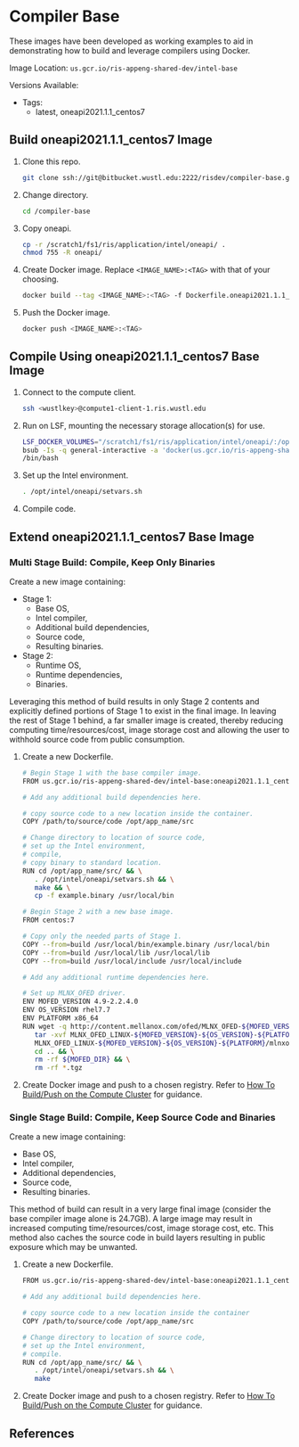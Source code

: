 # Compiler Base

These images have been developed as working examples to aid in demonstrating how to
build and leverage compilers using Docker.

Image Location: `us.gcr.io/ris-appeng-shared-dev/intel-base`

Versions Available:
- Tags:
  - latest, oneapi2021.1.1_centos7

## Build oneapi2021.1.1_centos7 Image
1. Clone this repo.
   ```bash
   git clone ssh://git@bitbucket.wustl.edu:2222/risdev/compiler-base.git
   ```
2. Change directory.
   ```bash
   cd /compiler-base
   ```
3. Copy oneapi.
   ```bash
   cp -r /scratch1/fs1/ris/application/intel/oneapi/ .
   chmod 755 -R oneapi/
   ```
4. Create Docker image. Replace `<IMAGE_NAME>:<TAG>` with that of your choosing.
   ```bash
   docker build --tag <IMAGE_NAME>:<TAG> -f Dockerfile.oneapi2021.1.1_centos7 .
   ```
5. Push the Docker image.
   ```bash
   docker push <IMAGE_NAME>:<TAG>
   ```

## Compile Using oneapi2021.1.1_centos7 Base Image
1. Connect to the compute client.
   ```bash
   ssh <wustlkey>@compute1-client-1.ris.wustl.edu
2. Run on LSF, mounting the necessary storage allocation(s) for use.
   ```bash
   LSF_DOCKER_VOLUMES="/scratch1/fs1/ris/application/intel/oneapi/:/opt/intel/oneapi" \
   bsub -Is -q general-interactive -a 'docker(us.gcr.io/ris-appeng-shared-dev/intel-base:oneapi2021.1.1_centos7)' \
   /bin/bash
   ```
3. Set up the Intel environment.
   ```bash
   . /opt/intel/oneapi/setvars.sh
   ```
4. Compile code.

## Extend oneapi2021.1.1_centos7 Base Image

### Multi Stage Build: Compile, Keep Only Binaries
Create a new image containing:
* Stage 1:
  * Base OS,
  * Intel compiler,
  * Additional build dependencies,
  * Source code,
  * Resulting binaries.
* Stage 2:
  * Runtime OS,
  * Runtime dependencies,
  * Binaries.

Leveraging this method of build results in only Stage 2 contents and explicitly defined portions of Stage 1
to exist in the final image. In leaving the rest of Stage 1 behind, a far smaller image is created, thereby
reducing computing time/resources/cost, image storage cost and allowing the user to withhold source code from
public consumption.

1. Create a new Dockerfile.
   ```bash
   # Begin Stage 1 with the base compiler image.
   FROM us.gcr.io/ris-appeng-shared-dev/intel-base:oneapi2021.1.1_centos7 as build

   # Add any additional build dependencies here.

   # copy source code to a new location inside the container.
   COPY /path/to/source/code /opt/app_name/src

   # Change directory to location of source code,
   # set up the Intel environment,
   # compile,
   # copy binary to standard location.
   RUN cd /opt/app_name/src/ && \
      . /opt/intel/oneapi/setvars.sh && \
      make && \
      cp -f example.binary /usr/local/bin

   # Begin Stage 2 with a new base image.
   FROM centos:7

   # Copy only the needed parts of Stage 1.
   COPY --from=build /usr/local/bin/example.binary /usr/local/bin
   COPY --from=build /usr/local/lib /usr/local/lib
   COPY --from=build /usr/local/include /usr/local/include

   # Add any additional runtime dependencies here.

   # Set up MLNX_OFED driver.
   ENV MOFED_VERSION 4.9-2.2.4.0
   ENV OS_VERSION rhel7.7
   ENV PLATFORM x86_64
   RUN wget -q http://content.mellanox.com/ofed/MLNX_OFED-${MOFED_VERSION}/MLNX_OFED_LINUX-${MOFED_VERSION}-${OS_VERSION}-${PLATFORM}.tgz && \
      tar -xvf MLNX_OFED_LINUX-${MOFED_VERSION}-${OS_VERSION}-${PLATFORM}.tgz && \
      MLNX_OFED_LINUX-${MOFED_VERSION}-${OS_VERSION}-${PLATFORM}/mlnxofedinstall --user-space-only --without-fw-update -q  --distro ${OS_VERSION} && \
      cd .. && \
      rm -rf ${MOFED_DIR} && \
      rm -rf *.tgz
   ```
2. Create Docker image and push to a chosen registry. Refer to
   [ How To Build/Push on the Compute Cluster](https://docs.ris.wustl.edu/doc/compute/recipes/docker-on-compute.html#build-images-using-compute)
   for guidance.

### Single Stage Build: Compile, Keep Source Code and Binaries
Create a new image containing:
* Base OS,
* Intel compiler,
* Additional dependencies,
* Source code,
* Resulting binaries.

This method of build can result in a very large final image (consider the base compiler image alone is 24.7GB).
A large image may result in increased computing time/resources/cost, image storage cost, etc. This method also
caches the source code in build layers resulting in public exposure which may be unwanted.

1. Create a new Dockerfile.
   ```bash
   FROM us.gcr.io/ris-appeng-shared-dev/intel-base:oneapi2021.1.1_centos7

   # Add any additional build dependencies here.

   # copy source code to a new location inside the container
   COPY /path/to/source/code /opt/app_name/src

   # Change directory to location of source code,
   # set up the Intel environment,
   # compile.
   RUN cd /opt/app_name/src/ && \
      . /opt/intel/oneapi/setvars.sh && \
      make
   ```
2. Create Docker image and push to a chosen registry. Refer to
   [ How To Build/Push on the Compute Cluster](https://docs.ris.wustl.edu/doc/compute/recipes/docker-on-compute.html#build-images-using-compute)
   for guidance.

## References
